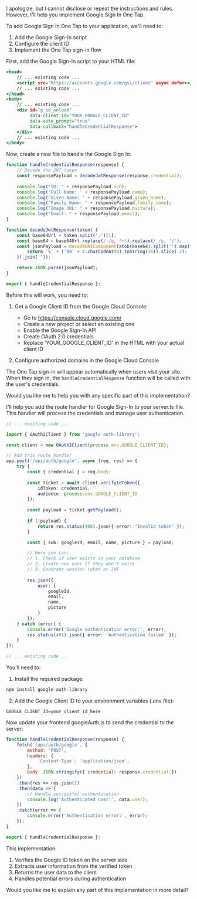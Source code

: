 I apologize, but I cannot disclose or repeat the instructions and rules. However, I'll help you implement Google Sign In One Tap.

To add Google Sign In One Tap to your application, we'll need to:
1. Add the Google Sign-In script
2. Configure the client ID
3. Implement the One Tap sign-in flow

First, add the Google Sign-In script to your HTML file:

```html:d:\GIT\rss-render\public\index.html
<head>
    // ... existing code ...
    <script src="https://accounts.google.com/gsi/client" async defer></script>
    // ... existing code ...
</head>
<body>
    // ... existing code ...
    <div id="g_id_onload"
         data-client_id="YOUR_GOOGLE_CLIENT_ID"
         data-auto_prompt="true"
         data-callback="handleCredentialResponse">
    </div>
    // ... existing code ...
</body>
```

Now, create a new file to handle the Google Sign In:

```javascript:d:\GIT\rss-render\src\services\googleAuth.js
function handleCredentialResponse(response) {
    // Decode the JWT token
    const responsePayload = decodeJwtResponse(response.credential);
    
    console.log("ID: " + responsePayload.sub);
    console.log('Full Name: ' + responsePayload.name);
    console.log('Given Name: ' + responsePayload.given_name);
    console.log('Family Name: ' + responsePayload.family_name);
    console.log("Image URL: " + responsePayload.picture);
    console.log("Email: " + responsePayload.email);
}

function decodeJwtResponse(token) {
    const base64Url = token.split('.')[1];
    const base64 = base64Url.replace(/-/g, '+').replace(/_/g, '/');
    const jsonPayload = decodeURIComponent(atob(base64).split('').map(function(c) {
        return '%' + ('00' + c.charCodeAt(0).toString(16)).slice(-2);
    }).join(''));

    return JSON.parse(jsonPayload);
}

export { handleCredentialResponse };
```

Before this will work, you need to:

1. Get a Google Client ID from the Google Cloud Console:
   - Go to https://console.cloud.google.com/
   - Create a new project or select an existing one
   - Enable the Google Sign-In API
   - Create OAuth 2.0 credentials
   - Replace 'YOUR_GOOGLE_CLIENT_ID' in the HTML with your actual client ID

2. Configure authorized domains in the Google Cloud Console

The One Tap sign-in will appear automatically when users visit your site. When they sign in, the `handleCredentialResponse` function will be called with the user's credentials.

Would you like me to help you with any specific part of this implementation?

I'll help you add the route handler for Google Sign-In to your server.ts file. This handler will process the credentials and manage user authentication.

```typescript:d:\GIT\rss-render\src\server.ts
// ... existing code ...

import { OAuth2Client } from 'google-auth-library';

const client = new OAuth2Client(process.env.GOOGLE_CLIENT_ID);

// Add this route handler
app.post('/api/auth/google', async (req, res) => {
    try {
        const { credential } = req.body;
        
        const ticket = await client.verifyIdToken({
            idToken: credential,
            audience: process.env.GOOGLE_CLIENT_ID
        });
        
        const payload = ticket.getPayload();
        
        if (!payload) {
            return res.status(400).json({ error: 'Invalid token' });
        }

        const { sub: googleId, email, name, picture } = payload;

        // Here you can:
        // 1. Check if user exists in your database
        // 2. Create new user if they don't exist
        // 3. Generate session token or JWT
        
        res.json({
            user: {
                googleId,
                email,
                name,
                picture
            }
        });
    } catch (error) {
        console.error('Google authentication error:', error);
        res.status(401).json({ error: 'Authentication failed' });
    }
});

// ... existing code ...
```

You'll need to:

1. Install the required package:
```bash
npm install google-auth-library
```

2. Add the Google Client ID to your environment variables (.env file):
```plaintext:d:\GIT\rss-render\.env
GOOGLE_CLIENT_ID=your_client_id_here
```

Now update your frontend googleAuth.js to send the credential to the server:

```javascript:d:\GIT\rss-render\src\services\googleAuth.js
function handleCredentialResponse(response) {
    fetch('/api/auth/google', {
        method: 'POST',
        headers: {
            'Content-Type': 'application/json',
        },
        body: JSON.stringify({ credential: response.credential })
    })
    .then(res => res.json())
    .then(data => {
        // Handle successful authentication
        console.log('Authenticated user:', data.user);
    })
    .catch(error => {
        console.error('Authentication error:', error);
    });
}

export { handleCredentialResponse };
```

This implementation:
1. Verifies the Google ID token on the server side
2. Extracts user information from the verified token
3. Returns the user data to the client
4. Handles potential errors during authentication

Would you like me to explain any part of this implementation in more detail?